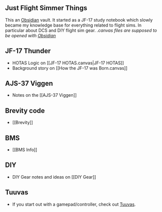## Just Flight Simmer Things
This an [Obsidian](https://obsidian.md/) vault. 
It started as a JF-17 study notebook which slowly became my knowledge base for everything related to flight sims. In particular about DCS and DIY flight sim gear. 
*.canvas files are supposed to be opened with [Obsidian](https://obsidian.md/)*
## JF-17 Thunder
- HOTAS Logic on [[JF-17 HOTAS.canvas|JF-17 HOTAS]]
- Background story on [[How the JF-17 was Born.canvas]]
## AJS-37 Viggen
- Notes on the [[AJS-37 Viggen]]
## Brevity code
- [[Brevity]]
## BMS
- [[BMS Info]]
## DIY
- DIY Gear notes and ideas on [[DIY Gear]]
## Tuuvas
- If you start out with a gamepad/controller, check out [Tuuvas](https://imgur.com/a/0y4YsYp).
